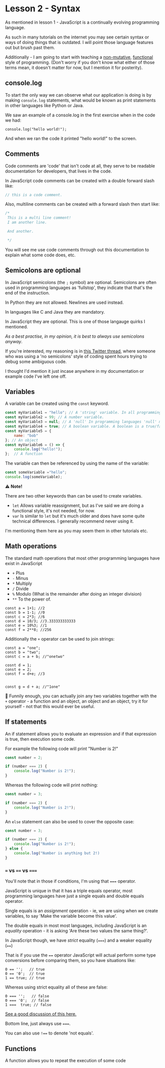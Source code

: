 # Lesson 2 - Syntax

As mentioned in lesson 1 - JavaScript is a continually evolving programming language. 

As such in many tutorials on the internet you may see certain syntax or ways of doing things that is outdated. I will point those language features out but brush past them. 

Additionally - I am going to start with teaching a [non-mutative](https://en.wikipedia.org/wiki/Immutable_object), [functional](https://en.wikipedia.org/wiki/Functional_programming) style of programming. (Don't worry if you don't know what either of those terms mean, it doesn't matter for now, but I mention it for posterity). 

## console.log

To start the only way we can observe what our application is doing is by making `console.log` statements, what would be known as print statements in other languages like Python or Java. 

We saw an example of a console.log in the first exercise when in the code we had: 

```
console.log("hello world!");
```

And when we ran the code it printed "hello world!" to the screen. 

## Comments

Code comments are 'code' that isn't code at all, they serve to be readable documentation for developers, that lives in the code. 

In JavaScript code comments can be created with a double forward slash like: 

```javascript
// this is a code comment. 
```

Also, multiline comments can be created with a forward slash then start like: 


```javascript
/*
 This is a multi line comment!
 I am another line. 

 And another. 

 */
```

You will see me use code comments through out this documentation to explain what some code does, etc. 

## Semicolons are optional 

In JavaScript semicolons (the `;` symbol) are optional. Semicolons are often used in programming languages as 'fullstop', they indicate that that's the end of the instruction. 

In Python they are not allowed. Newlines are used instead. 

In languages like C and Java they are mandatory. 

In JavaScript they are optional. This is one of those langauge quirks I mentioned. 

_As a best practise, in my opinion, it is best to always use semicolons anyway_. 

If you're interested, my reasoning is in [this Twitter thread](https://twitter.com/Wattenberger/status/1254424368958103557), where someone who was using a 'no semicolons' style of coding spent hours trying to debug some ambiguous code. 

I thought I'd mention it just incase anywhere in my documentation or example code I've left one off. 

## Variables 

A variable can be created using the `const` keyword.

```javascript
const myVariable1 = "hello"; // A 'string' variable. In all programming languages, a 'string' means 'text' - it's a string of characters.  
const myVariable2 = 99; // A number variable. 
const myVariable3 = null; // A 'null' In programming languages 'null' means 'intentionally empty'. 
const myVariable4 = true; // A boolean variable. A boolean is a true/false value. 
const myVariable5 = {
    name: "bob"
}; // An object
const myVariable6 = () => {
    console.log("hello!"); 
};  // A function 

```

The variable can then be referenced by using the name of the variable: 

```javascript
const someVariable ="hello"; 
console.log(someVariable); 
```

:warning: **Note!**

There are two other keywords than can be used to create variables. 

- `let` Allows variable reassignment, but as I've said we are doing a functional style, it's not needed, for now. 
- `var` Is similar to `let` but it's much older and does have some quite technical differences. I generally recommend never using it. 

I'm mentioning them here as you may seem them in other tutorials etc. 

## Math operations 

The standard math operations that most other programming languages have exist in JavaScript

- `+`  Plus
- `-`  Minus
- `*`  Multiply 
- `/`  Divide
- `%`  Modulo (What is the remainder after doing an integer division)
- `**` To the power of.

```
const a = 1+1; //2
const b = 1-1; //0
const c = 2*3; //6
const d = 10/3; //3.333333333333
const e = 10%3; //1 
const f = 2**8; //256 
```


Additionally the `+` operator can be used to join strings: 

```
const a = "one"; 
const b = "two"; 
const c = a + b; //"onetwo"

cosnt d = 1; 
const e = 2; 
const f = d+e; //3


const g = d + a; //"1one"

```

🤔 Funnily enough, you can actually join any two variables together with the `+` operator - a function and an object, an object and an object, try it for yourself - not that this would ever be useful. 

## If statements 

An if statement allows you to evaluate an expression and if that expression is true, then execution some code. 

For example the following code will print "Number is 2!"

```javascript
const number = 2; 

if (number === 2) {
    console.log("Number is 2!"); 
}

```

Whereas the following code will print nothing: 

```javascript
const number = 3; 

if (number === 2) {
    console.log("Number is 2!"); 
}

```

An `else` statement can also be used to cover the opposite case: 

```javascript
const number = 3; 

if (number === 2) {
    console.log("Number is 2!"); 
} else {
    console.log("Number is anything but 2!)
}
```



### `=` vs `==` vs `===`

You'll note that in those if conditions, I'm using that `===` operator. 

JavaScript is unique in that it has a triple equals operator, most programming languages have just a single equals and double equals operator. 

Single equals is an _assignment_ operation - ie, we are using when we create variables, to say 'Make the variable become this value'. 

The double equals in most most languages, including JavaScript is an _equality_ operation - it is asking 'Are these two values the same thing?'. 

In JavaScript though, we have _strict_ equality (`===`) and a weaker equality (`==`)

That is if you use the `==` operator JavaScript will actual perform some type conversions before comparing them, so you have situations like: 

```
0 == '';   // true
0 == '0';  // true
1 == true; // true 
```

Whereas using strict equality all of these are false: 

```
0 === '';   // false
0 === '0';  // false
1 ===  true; // false 
```

[See a good discussion of this here.](https://stackoverflow.com/questions/359494/which-equals-operator-vs-should-be-used-in-javascript-comparisons#:~:text=JavaScript%20has%20two%20sets%20of,true%20and%20!%3D%3D%20produces%20false%20.)

Bottom line, just always use `===`. 

You can also use `!==` to denote 'not equals'. 





## Functions 

A function allows you to repeat the execution of some code 




